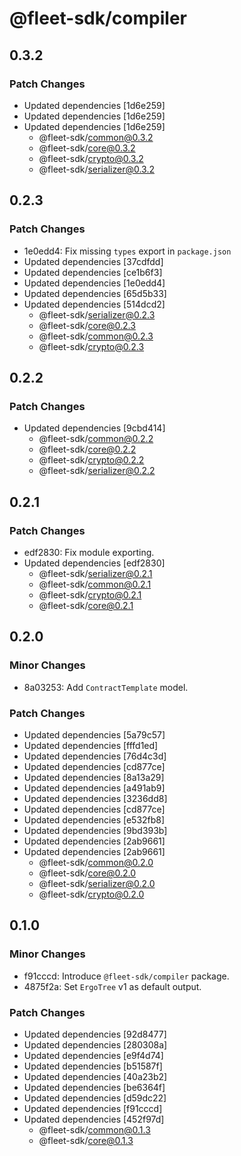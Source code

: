 # @fleet-sdk/compiler

## 0.3.2

### Patch Changes

- Updated dependencies [1d6e259]
- Updated dependencies [1d6e259]
- Updated dependencies [1d6e259]
  - @fleet-sdk/common@0.3.2
  - @fleet-sdk/core@0.3.2
  - @fleet-sdk/crypto@0.3.2
  - @fleet-sdk/serializer@0.3.2

## 0.2.3

### Patch Changes

- 1e0edd4: Fix missing `types` export in `package.json`
- Updated dependencies [37cdfdd]
- Updated dependencies [ce1b6f3]
- Updated dependencies [1e0edd4]
- Updated dependencies [65d5b33]
- Updated dependencies [514dcd2]
  - @fleet-sdk/serializer@0.2.3
  - @fleet-sdk/core@0.2.3
  - @fleet-sdk/common@0.2.3
  - @fleet-sdk/crypto@0.2.3

## 0.2.2

### Patch Changes

- Updated dependencies [9cbd414]
  - @fleet-sdk/common@0.2.2
  - @fleet-sdk/core@0.2.2
  - @fleet-sdk/crypto@0.2.2
  - @fleet-sdk/serializer@0.2.2

## 0.2.1

### Patch Changes

- edf2830: Fix module exporting.
- Updated dependencies [edf2830]
  - @fleet-sdk/serializer@0.2.1
  - @fleet-sdk/common@0.2.1
  - @fleet-sdk/crypto@0.2.1
  - @fleet-sdk/core@0.2.1

## 0.2.0

### Minor Changes

- 8a03253: Add `ContractTemplate` model.

### Patch Changes

- Updated dependencies [5a79c57]
- Updated dependencies [fffd1ed]
- Updated dependencies [76d4c3d]
- Updated dependencies [cd877ce]
- Updated dependencies [8a13a29]
- Updated dependencies [a491ab9]
- Updated dependencies [3236dd8]
- Updated dependencies [cd877ce]
- Updated dependencies [e532fb8]
- Updated dependencies [9bd393b]
- Updated dependencies [2ab9661]
- Updated dependencies [2ab9661]
  - @fleet-sdk/common@0.2.0
  - @fleet-sdk/core@0.2.0
  - @fleet-sdk/serializer@0.2.0
  - @fleet-sdk/crypto@0.2.0

## 0.1.0

### Minor Changes

- f91cccd: Introduce `@fleet-sdk/compiler` package.
- 4875f2a: Set `ErgoTree` v1 as default output.

### Patch Changes

- Updated dependencies [92d8477]
- Updated dependencies [280308a]
- Updated dependencies [e9f4d74]
- Updated dependencies [b51587f]
- Updated dependencies [40a23b2]
- Updated dependencies [be6364f]
- Updated dependencies [d59dc22]
- Updated dependencies [f91cccd]
- Updated dependencies [452f97d]
  - @fleet-sdk/common@0.1.3
  - @fleet-sdk/core@0.1.3
